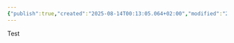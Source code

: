 ```yaml
---
{"publish":true,"created":"2025-08-14T00:13:05.064+02:00","modified":"2025-08-14T00:59:10.177+02:00","cssclasses":""}
---
```



Test